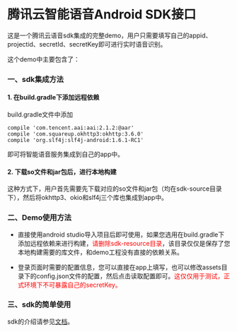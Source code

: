 # 腾讯云智能语音Android SDK接口

这是一个腾讯云语音sdk集成的完整demo，用户只需要填写自己的appid、projectid、secretId、secretKey即可进行实时语音识别。

这个demo中主要包含了：

### 一、sdk集成方法
#### 1. 在build.gradle下添加远程依赖
build.gradle文件中添加
```
compile 'com.tencent.aai:aai:2.1.2:@aar'
compile 'com.squareup.okhttp3:okhttp:3.6.0'
compile 'org.slf4j:slf4j-android:1.6.1-RC1'
```
即可将智能语音服务集成到自己的app中。

#### 2. 下载so文件和jar包后，进行本地构建
这种方式下，用户首先需要先下载对应的so文件和jar包（均在sdk-source目录下），然后将okhttp3、okio和slf4j三个库也集成到app中。

### 二、Demo使用方法

- 直接使用android studio导入项目后即可使用，如果您选用在build.gradle下添加远程依赖来进行构建，<font color="red">请删除sdk-resource目录</font>，该目录仅仅是保存了您本地构建需要的库文件，和demo工程没有直接的依赖关系。

-  登录页面时需要的配置信息，您可以直接在app上填写，也可以修改assets目录下的config.json文件的配置，然后点击读取配置即可。<font color="red">这仅仅用于测试，正式环境下不可暴露自己的secretKey。</font>

### 三、sdk的简单使用

sdk的介绍请参见[文档](https://www.qcloud.com/document/product/441/6892)。
